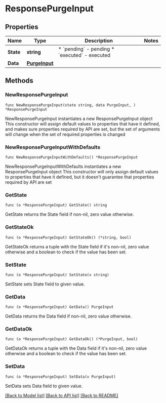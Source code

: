 # ResponsePurgeInput

## Properties

Name | Type | Description | Notes
------------ | ------------- | ------------- | -------------
**State** | **string** | * &#x60;pending&#x60; - pending * &#x60;executed&#x60; - executed | 
**Data** | [**PurgeInput**](PurgeInput.md) |  | 

## Methods

### NewResponsePurgeInput

`func NewResponsePurgeInput(state string, data PurgeInput, ) *ResponsePurgeInput`

NewResponsePurgeInput instantiates a new ResponsePurgeInput object
This constructor will assign default values to properties that have it defined,
and makes sure properties required by API are set, but the set of arguments
will change when the set of required properties is changed

### NewResponsePurgeInputWithDefaults

`func NewResponsePurgeInputWithDefaults() *ResponsePurgeInput`

NewResponsePurgeInputWithDefaults instantiates a new ResponsePurgeInput object
This constructor will only assign default values to properties that have it defined,
but it doesn't guarantee that properties required by API are set

### GetState

`func (o *ResponsePurgeInput) GetState() string`

GetState returns the State field if non-nil, zero value otherwise.

### GetStateOk

`func (o *ResponsePurgeInput) GetStateOk() (*string, bool)`

GetStateOk returns a tuple with the State field if it's non-nil, zero value otherwise
and a boolean to check if the value has been set.

### SetState

`func (o *ResponsePurgeInput) SetState(v string)`

SetState sets State field to given value.


### GetData

`func (o *ResponsePurgeInput) GetData() PurgeInput`

GetData returns the Data field if non-nil, zero value otherwise.

### GetDataOk

`func (o *ResponsePurgeInput) GetDataOk() (*PurgeInput, bool)`

GetDataOk returns a tuple with the Data field if it's non-nil, zero value otherwise
and a boolean to check if the value has been set.

### SetData

`func (o *ResponsePurgeInput) SetData(v PurgeInput)`

SetData sets Data field to given value.



[[Back to Model list]](../README.md#documentation-for-models) [[Back to API list]](../README.md#documentation-for-api-endpoints) [[Back to README]](../README.md)


